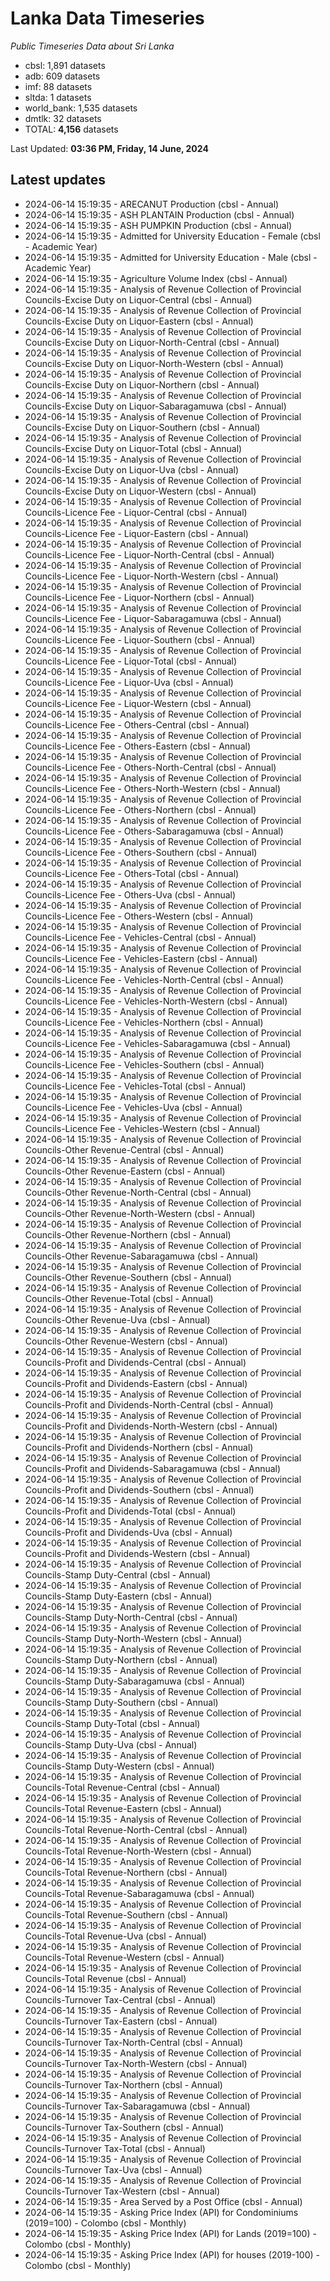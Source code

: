 # Lanka Data Timeseries
*Public Timeseries Data about Sri Lanka*

* cbsl: 1,891 datasets
* adb: 609 datasets
* imf: 88 datasets
* sltda: 1 datasets
* world_bank: 1,535 datasets
* dmtlk: 32 datasets
* TOTAL: **4,156** datasets

Last Updated: **03:36 PM, Friday, 14 June, 2024**

## Latest updates

* 2024-06-14 15:19:35 - ARECANUT Production (cbsl - Annual)
* 2024-06-14 15:19:35 - ASH PLANTAIN Production (cbsl - Annual)
* 2024-06-14 15:19:35 - ASH PUMPKIN Production (cbsl - Annual)
* 2024-06-14 15:19:35 - Admitted for University Education - Female (cbsl - Academic Year)
* 2024-06-14 15:19:35 - Admitted for University Education - Male (cbsl - Academic Year)
* 2024-06-14 15:19:35 - Agriculture Volume Index (cbsl - Annual)
* 2024-06-14 15:19:35 - Analysis of Revenue Collection of Provincial Councils-Excise Duty on Liquor-Central (cbsl - Annual)
* 2024-06-14 15:19:35 - Analysis of Revenue Collection of Provincial Councils-Excise Duty on Liquor-Eastern (cbsl - Annual)
* 2024-06-14 15:19:35 - Analysis of Revenue Collection of Provincial Councils-Excise Duty on Liquor-North-Central (cbsl - Annual)
* 2024-06-14 15:19:35 - Analysis of Revenue Collection of Provincial Councils-Excise Duty on Liquor-North-Western (cbsl - Annual)
* 2024-06-14 15:19:35 - Analysis of Revenue Collection of Provincial Councils-Excise Duty on Liquor-Northern (cbsl - Annual)
* 2024-06-14 15:19:35 - Analysis of Revenue Collection of Provincial Councils-Excise Duty on Liquor-Sabaragamuwa (cbsl - Annual)
* 2024-06-14 15:19:35 - Analysis of Revenue Collection of Provincial Councils-Excise Duty on Liquor-Southern (cbsl - Annual)
* 2024-06-14 15:19:35 - Analysis of Revenue Collection of Provincial Councils-Excise Duty on Liquor-Total (cbsl - Annual)
* 2024-06-14 15:19:35 - Analysis of Revenue Collection of Provincial Councils-Excise Duty on Liquor-Uva (cbsl - Annual)
* 2024-06-14 15:19:35 - Analysis of Revenue Collection of Provincial Councils-Excise Duty on Liquor-Western (cbsl - Annual)
* 2024-06-14 15:19:35 - Analysis of Revenue Collection of Provincial Councils-Licence Fee - Liquor-Central (cbsl - Annual)
* 2024-06-14 15:19:35 - Analysis of Revenue Collection of Provincial Councils-Licence Fee - Liquor-Eastern (cbsl - Annual)
* 2024-06-14 15:19:35 - Analysis of Revenue Collection of Provincial Councils-Licence Fee - Liquor-North-Central (cbsl - Annual)
* 2024-06-14 15:19:35 - Analysis of Revenue Collection of Provincial Councils-Licence Fee - Liquor-North-Western (cbsl - Annual)
* 2024-06-14 15:19:35 - Analysis of Revenue Collection of Provincial Councils-Licence Fee - Liquor-Northern (cbsl - Annual)
* 2024-06-14 15:19:35 - Analysis of Revenue Collection of Provincial Councils-Licence Fee - Liquor-Sabaragamuwa (cbsl - Annual)
* 2024-06-14 15:19:35 - Analysis of Revenue Collection of Provincial Councils-Licence Fee - Liquor-Southern (cbsl - Annual)
* 2024-06-14 15:19:35 - Analysis of Revenue Collection of Provincial Councils-Licence Fee - Liquor-Total (cbsl - Annual)
* 2024-06-14 15:19:35 - Analysis of Revenue Collection of Provincial Councils-Licence Fee - Liquor-Uva (cbsl - Annual)
* 2024-06-14 15:19:35 - Analysis of Revenue Collection of Provincial Councils-Licence Fee - Liquor-Western (cbsl - Annual)
* 2024-06-14 15:19:35 - Analysis of Revenue Collection of Provincial Councils-Licence Fee - Others-Central (cbsl - Annual)
* 2024-06-14 15:19:35 - Analysis of Revenue Collection of Provincial Councils-Licence Fee - Others-Eastern (cbsl - Annual)
* 2024-06-14 15:19:35 - Analysis of Revenue Collection of Provincial Councils-Licence Fee - Others-North-Central (cbsl - Annual)
* 2024-06-14 15:19:35 - Analysis of Revenue Collection of Provincial Councils-Licence Fee - Others-North-Western (cbsl - Annual)
* 2024-06-14 15:19:35 - Analysis of Revenue Collection of Provincial Councils-Licence Fee - Others-Northern (cbsl - Annual)
* 2024-06-14 15:19:35 - Analysis of Revenue Collection of Provincial Councils-Licence Fee - Others-Sabaragamuwa (cbsl - Annual)
* 2024-06-14 15:19:35 - Analysis of Revenue Collection of Provincial Councils-Licence Fee - Others-Southern (cbsl - Annual)
* 2024-06-14 15:19:35 - Analysis of Revenue Collection of Provincial Councils-Licence Fee - Others-Total (cbsl - Annual)
* 2024-06-14 15:19:35 - Analysis of Revenue Collection of Provincial Councils-Licence Fee - Others-Uva (cbsl - Annual)
* 2024-06-14 15:19:35 - Analysis of Revenue Collection of Provincial Councils-Licence Fee - Others-Western (cbsl - Annual)
* 2024-06-14 15:19:35 - Analysis of Revenue Collection of Provincial Councils-Licence Fee - Vehicles-Central (cbsl - Annual)
* 2024-06-14 15:19:35 - Analysis of Revenue Collection of Provincial Councils-Licence Fee - Vehicles-Eastern (cbsl - Annual)
* 2024-06-14 15:19:35 - Analysis of Revenue Collection of Provincial Councils-Licence Fee - Vehicles-North-Central (cbsl - Annual)
* 2024-06-14 15:19:35 - Analysis of Revenue Collection of Provincial Councils-Licence Fee - Vehicles-North-Western (cbsl - Annual)
* 2024-06-14 15:19:35 - Analysis of Revenue Collection of Provincial Councils-Licence Fee - Vehicles-Northern (cbsl - Annual)
* 2024-06-14 15:19:35 - Analysis of Revenue Collection of Provincial Councils-Licence Fee - Vehicles-Sabaragamuwa (cbsl - Annual)
* 2024-06-14 15:19:35 - Analysis of Revenue Collection of Provincial Councils-Licence Fee - Vehicles-Southern (cbsl - Annual)
* 2024-06-14 15:19:35 - Analysis of Revenue Collection of Provincial Councils-Licence Fee - Vehicles-Total (cbsl - Annual)
* 2024-06-14 15:19:35 - Analysis of Revenue Collection of Provincial Councils-Licence Fee - Vehicles-Uva (cbsl - Annual)
* 2024-06-14 15:19:35 - Analysis of Revenue Collection of Provincial Councils-Licence Fee - Vehicles-Western (cbsl - Annual)
* 2024-06-14 15:19:35 - Analysis of Revenue Collection of Provincial Councils-Other Revenue-Central (cbsl - Annual)
* 2024-06-14 15:19:35 - Analysis of Revenue Collection of Provincial Councils-Other Revenue-Eastern (cbsl - Annual)
* 2024-06-14 15:19:35 - Analysis of Revenue Collection of Provincial Councils-Other Revenue-North-Central (cbsl - Annual)
* 2024-06-14 15:19:35 - Analysis of Revenue Collection of Provincial Councils-Other Revenue-North-Western (cbsl - Annual)
* 2024-06-14 15:19:35 - Analysis of Revenue Collection of Provincial Councils-Other Revenue-Northern (cbsl - Annual)
* 2024-06-14 15:19:35 - Analysis of Revenue Collection of Provincial Councils-Other Revenue-Sabaragamuwa (cbsl - Annual)
* 2024-06-14 15:19:35 - Analysis of Revenue Collection of Provincial Councils-Other Revenue-Southern (cbsl - Annual)
* 2024-06-14 15:19:35 - Analysis of Revenue Collection of Provincial Councils-Other Revenue-Total (cbsl - Annual)
* 2024-06-14 15:19:35 - Analysis of Revenue Collection of Provincial Councils-Other Revenue-Uva (cbsl - Annual)
* 2024-06-14 15:19:35 - Analysis of Revenue Collection of Provincial Councils-Other Revenue-Western (cbsl - Annual)
* 2024-06-14 15:19:35 - Analysis of Revenue Collection of Provincial Councils-Profit and Dividends-Central (cbsl - Annual)
* 2024-06-14 15:19:35 - Analysis of Revenue Collection of Provincial Councils-Profit and Dividends-Eastern (cbsl - Annual)
* 2024-06-14 15:19:35 - Analysis of Revenue Collection of Provincial Councils-Profit and Dividends-North-Central (cbsl - Annual)
* 2024-06-14 15:19:35 - Analysis of Revenue Collection of Provincial Councils-Profit and Dividends-North-Western (cbsl - Annual)
* 2024-06-14 15:19:35 - Analysis of Revenue Collection of Provincial Councils-Profit and Dividends-Northern (cbsl - Annual)
* 2024-06-14 15:19:35 - Analysis of Revenue Collection of Provincial Councils-Profit and Dividends-Sabaragamuwa (cbsl - Annual)
* 2024-06-14 15:19:35 - Analysis of Revenue Collection of Provincial Councils-Profit and Dividends-Southern (cbsl - Annual)
* 2024-06-14 15:19:35 - Analysis of Revenue Collection of Provincial Councils-Profit and Dividends-Total (cbsl - Annual)
* 2024-06-14 15:19:35 - Analysis of Revenue Collection of Provincial Councils-Profit and Dividends-Uva (cbsl - Annual)
* 2024-06-14 15:19:35 - Analysis of Revenue Collection of Provincial Councils-Profit and Dividends-Western (cbsl - Annual)
* 2024-06-14 15:19:35 - Analysis of Revenue Collection of Provincial Councils-Stamp Duty-Central (cbsl - Annual)
* 2024-06-14 15:19:35 - Analysis of Revenue Collection of Provincial Councils-Stamp Duty-Eastern (cbsl - Annual)
* 2024-06-14 15:19:35 - Analysis of Revenue Collection of Provincial Councils-Stamp Duty-North-Central (cbsl - Annual)
* 2024-06-14 15:19:35 - Analysis of Revenue Collection of Provincial Councils-Stamp Duty-North-Western (cbsl - Annual)
* 2024-06-14 15:19:35 - Analysis of Revenue Collection of Provincial Councils-Stamp Duty-Northern (cbsl - Annual)
* 2024-06-14 15:19:35 - Analysis of Revenue Collection of Provincial Councils-Stamp Duty-Sabaragamuwa (cbsl - Annual)
* 2024-06-14 15:19:35 - Analysis of Revenue Collection of Provincial Councils-Stamp Duty-Southern (cbsl - Annual)
* 2024-06-14 15:19:35 - Analysis of Revenue Collection of Provincial Councils-Stamp Duty-Total (cbsl - Annual)
* 2024-06-14 15:19:35 - Analysis of Revenue Collection of Provincial Councils-Stamp Duty-Uva (cbsl - Annual)
* 2024-06-14 15:19:35 - Analysis of Revenue Collection of Provincial Councils-Stamp Duty-Western (cbsl - Annual)
* 2024-06-14 15:19:35 - Analysis of Revenue Collection of Provincial Councils-Total Revenue-Central (cbsl - Annual)
* 2024-06-14 15:19:35 - Analysis of Revenue Collection of Provincial Councils-Total Revenue-Eastern (cbsl - Annual)
* 2024-06-14 15:19:35 - Analysis of Revenue Collection of Provincial Councils-Total Revenue-North-Central (cbsl - Annual)
* 2024-06-14 15:19:35 - Analysis of Revenue Collection of Provincial Councils-Total Revenue-North-Western (cbsl - Annual)
* 2024-06-14 15:19:35 - Analysis of Revenue Collection of Provincial Councils-Total Revenue-Northern (cbsl - Annual)
* 2024-06-14 15:19:35 - Analysis of Revenue Collection of Provincial Councils-Total Revenue-Sabaragamuwa (cbsl - Annual)
* 2024-06-14 15:19:35 - Analysis of Revenue Collection of Provincial Councils-Total Revenue-Southern (cbsl - Annual)
* 2024-06-14 15:19:35 - Analysis of Revenue Collection of Provincial Councils-Total Revenue-Uva (cbsl - Annual)
* 2024-06-14 15:19:35 - Analysis of Revenue Collection of Provincial Councils-Total Revenue-Western (cbsl - Annual)
* 2024-06-14 15:19:35 - Analysis of Revenue Collection of Provincial Councils-Total Revenue (cbsl - Annual)
* 2024-06-14 15:19:35 - Analysis of Revenue Collection of Provincial Councils-Turnover Tax-Central (cbsl - Annual)
* 2024-06-14 15:19:35 - Analysis of Revenue Collection of Provincial Councils-Turnover Tax-Eastern (cbsl - Annual)
* 2024-06-14 15:19:35 - Analysis of Revenue Collection of Provincial Councils-Turnover Tax-North-Central (cbsl - Annual)
* 2024-06-14 15:19:35 - Analysis of Revenue Collection of Provincial Councils-Turnover Tax-North-Western (cbsl - Annual)
* 2024-06-14 15:19:35 - Analysis of Revenue Collection of Provincial Councils-Turnover Tax-Northern (cbsl - Annual)
* 2024-06-14 15:19:35 - Analysis of Revenue Collection of Provincial Councils-Turnover Tax-Sabaragamuwa (cbsl - Annual)
* 2024-06-14 15:19:35 - Analysis of Revenue Collection of Provincial Councils-Turnover Tax-Southern (cbsl - Annual)
* 2024-06-14 15:19:35 - Analysis of Revenue Collection of Provincial Councils-Turnover Tax-Total (cbsl - Annual)
* 2024-06-14 15:19:35 - Analysis of Revenue Collection of Provincial Councils-Turnover Tax-Uva (cbsl - Annual)
* 2024-06-14 15:19:35 - Analysis of Revenue Collection of Provincial Councils-Turnover Tax-Western (cbsl - Annual)
* 2024-06-14 15:19:35 - Area Served by a Post Office (cbsl - Annual)
* 2024-06-14 15:19:35 - Asking Price Index (API) for Condominiums (2019=100) - Colombo (cbsl - Monthly)
* 2024-06-14 15:19:35 - Asking Price Index (API) for Lands (2019=100) - Colombo (cbsl - Monthly)
* 2024-06-14 15:19:35 - Asking Price Index (API) for houses (2019-100) - Colombo (cbsl - Monthly)